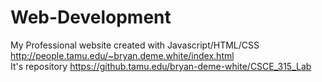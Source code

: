 # Web-Development
My Professional website created with Javascript/HTML/CSS  http://people.tamu.edu/~bryan.deme.white/index.html <br />
It's repository https://github.tamu.edu/bryan-deme-white/CSCE_315_Lab <br />
 
